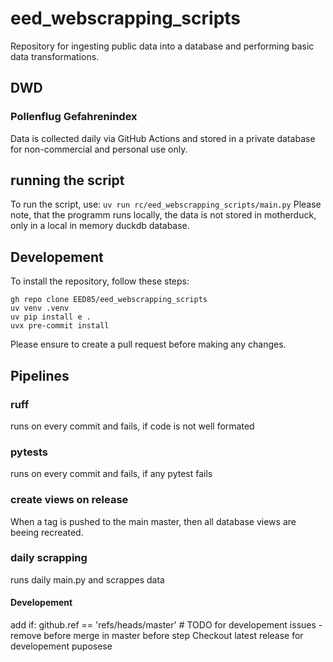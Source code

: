 # eed_webscrapping_scripts
Repository for ingesting public data into a database and performing basic data transformations.

## DWD

### Pollenflug Gefahrenindex
Data is collected daily via GitHub Actions and stored in a private database for non-commercial and personal use only.


## running the script
To run the script, use:
`uv run rc/eed_webscrapping_scripts/main.py`
Please note, that the programm runs locally, the data is not stored in motherduck, only in a local in memory duckdb database.

## Developement
To install the repository, follow these steps:
```shell
gh repo clone EED85/eed_webscrapping_scripts
uv venv .venv
uv pip install e .
uvx pre-commit install
```

Please ensure to create a pull request before making any changes.

## Pipelines

### ruff
runs on every commit and fails, if code is not well formated

### pytests
runs on every commit and fails, if any pytest fails

### create views on release
When a tag is pushed to the main master, then all database views are beeing recreated.

### daily scrapping
runs daily main.py and scrappes data

#### Developement
add if: github.ref == 'refs/heads/master' # TODO for developement issues - remove before merge in master
before step Checkout latest release for developement puposese
